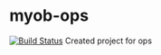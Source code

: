 # myob-ops
[![Build Status](https://travis-ci.org/dishitd/myob-ops.svg?branch=develop)](https://travis-ci.org/dishitd/myob-ops)
Created project for ops
